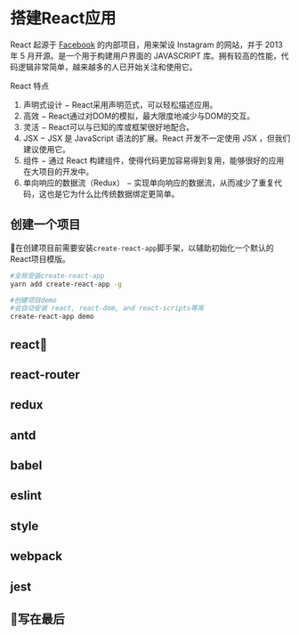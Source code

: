 # 搭建React应用

React 起源于 [Facebook](https://www.facebook.com/) 的内部项目，用来架设 Instagram 的网站，并于 2013 年 5 月开源。是一个用于构建用户界面的 JAVASCRIPT 库。拥有较高的性能，代码逻辑非常简单，越来越多的人已开始关注和使用它。

React 特点

1. 声明式设计 − React采用声明范式，可以轻松描述应用。
2. 高效 − React通过对DOM的模拟，最大限度地减少与DOM的交互。
3. 灵活 − React可以与已知的库或框架很好地配合。
4. JSX − JSX 是 JavaScript 语法的扩展。React 开发不一定使用 JSX ，但我们建议使用它。
5. 组件 − 通过 React 构建组件，使得代码更加容易得到复用，能够很好的应用在大项目的开发中。
6. 单向响应的数据流（Redux） − 实现单向响应的数据流，从而减少了重复代码，这也是它为什么比传统数据绑定更简单。

## 创建一个项目

在创建项目前需要安装`create-react-app`脚手架，以辅助初始化一个默认的React项目模版。

```bash
#全局安装create-react-app
yarn add create-react-app -g

#创建项目demo
#会自动安装 react, react-dom, and react-scripts等库
create-react-app demo
```

## react

## react-router

## redux

## antd

## babel

## eslint

## style

## webpack

## jest

## 写在最后